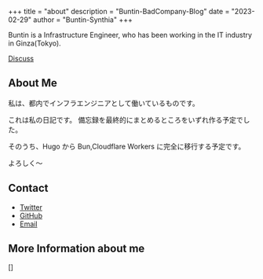 +++
title = "about"
description = "Buntin-BadCompany-Blog"
date = "2023-02-29"
author = "Buntin-Synthia"
+++

Buntin is a Infrastructure Engineer, who has been working in the IT industry in Ginza(Tokyo).

<div>
  <a class="github-button" href="https://github.com/BuntinJP/xlog/discussions" data-color-scheme="no-preference: dark; light: dark; dark: dark;" data-icon="octicon-comment-discussion" data-size="large" aria-label="Discuss BuntinJP/xlog on GitHub">
  Discuss
  </a>
</div>

## About Me

私は、都内でインフラエンジニアとして働いているものです。

これは私の日記です。
備忘録を最終的にまとめるところをいずれ作る予定でした。

そのうち、Hugo から Bun,Cloudflare Workers に完全に移行する予定です。

よろしく〜


## Contact

- [Twitter](https://twitter.com/LArchel_Liz)
- [GitHub](https://github.com/BuntinJP)
- [Email](mailto:mail@buntin.xyz)

## More Information about me

[]
